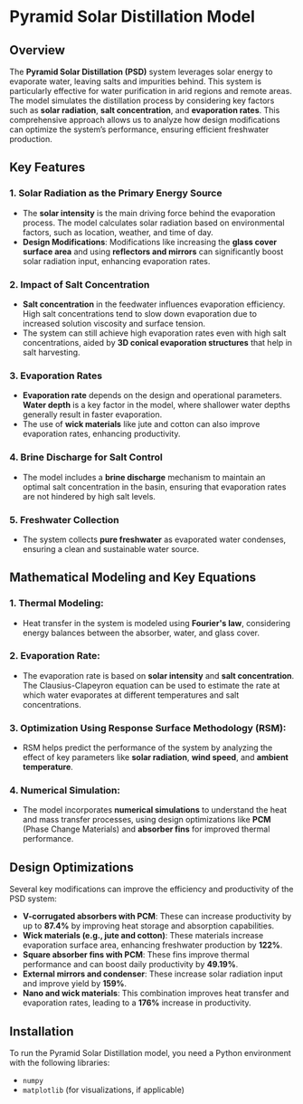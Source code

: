 # Pyramid Solar Distillation Model

## Overview
The **Pyramid Solar Distillation (PSD)** system leverages solar energy to evaporate water, leaving salts and impurities behind. This system is particularly effective for water purification in arid regions and remote areas. The model simulates the distillation process by considering key factors such as **solar radiation**, **salt concentration**, and **evaporation rates**. This comprehensive approach allows us to analyze how design modifications can optimize the system’s performance, ensuring efficient freshwater production.

## Key Features
### 1. **Solar Radiation as the Primary Energy Source**
   - The **solar intensity** is the main driving force behind the evaporation process. The model calculates solar radiation based on environmental factors, such as location, weather, and time of day.
   - **Design Modifications**: Modifications like increasing the **glass cover surface area** and using **reflectors and mirrors** can significantly boost solar radiation input, enhancing evaporation rates.
  
### 2. **Impact of Salt Concentration**
   - **Salt concentration** in the feedwater influences evaporation efficiency. High salt concentrations tend to slow down evaporation due to increased solution viscosity and surface tension.
   - The system can still achieve high evaporation rates even with high salt concentrations, aided by **3D conical evaporation structures** that help in salt harvesting.
  
### 3. **Evaporation Rates**
   - **Evaporation rate** depends on the design and operational parameters. **Water depth** is a key factor in the model, where shallower water depths generally result in faster evaporation.
   - The use of **wick materials** like jute and cotton can also improve evaporation rates, enhancing productivity.
  
### 4. **Brine Discharge for Salt Control**
   - The model includes a **brine discharge** mechanism to maintain an optimal salt concentration in the basin, ensuring that evaporation rates are not hindered by high salt levels.

### 5. **Freshwater Collection**
   - The system collects **pure freshwater** as evaporated water condenses, ensuring a clean and sustainable water source.

## Mathematical Modeling and Key Equations
### 1. **Thermal Modeling**:
   - Heat transfer in the system is modeled using **Fourier's law**, considering energy balances between the absorber, water, and glass cover. 
   
### 2. **Evaporation Rate**:
   - The evaporation rate is based on **solar intensity** and **salt concentration**. The Clausius-Clapeyron equation can be used to estimate the rate at which water evaporates at different temperatures and salt concentrations.

### 3. **Optimization Using Response Surface Methodology (RSM)**:
   - RSM helps predict the performance of the system by analyzing the effect of key parameters like **solar radiation**, **wind speed**, and **ambient temperature**.
  
### 4. **Numerical Simulation**:
   - The model incorporates **numerical simulations** to understand the heat and mass transfer processes, using design optimizations like **PCM** (Phase Change Materials) and **absorber fins** for improved thermal performance.

## Design Optimizations
Several key modifications can improve the efficiency and productivity of the PSD system:
   - **V-corrugated absorbers with PCM**: These can increase productivity by up to **87.4%** by improving heat storage and absorption capabilities.
   - **Wick materials (e.g., jute and cotton)**: These materials increase evaporation surface area, enhancing freshwater production by **122%**.
   - **Square absorber fins with PCM**: These fins improve thermal performance and can boost daily productivity by **49.19%**.
   - **External mirrors and condenser**: These increase solar radiation input and improve yield by **159%**.
   - **Nano and wick materials**: This combination improves heat transfer and evaporation rates, leading to a **176%** increase in productivity.

## Installation
To run the Pyramid Solar Distillation model, you need a Python environment with the following libraries:
- `numpy`
- `matplotlib` (for visualizations, if applicable)
